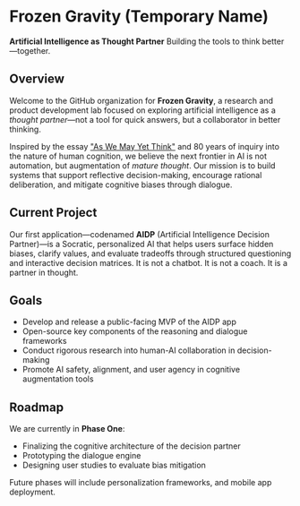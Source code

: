 
# Frozen Gravity (Temporary Name)

**Artificial Intelligence as Thought Partner**
Building the tools to think better—together.

## Overview

Welcome to the GitHub organization for **Frozen Gravity**, a research and product development lab focused on exploring artificial intelligence as a *thought partner*—not a tool for quick answers, but a collaborator in better thinking.

Inspired by the essay ["As We May Yet Think"](https://12nw.substack.com/p/as-we-may-yet-think) and 80 years of inquiry into the nature of human cognition, we believe the next frontier in AI is not automation, but augmentation of *mature thought*. Our mission is to build systems that support reflective decision-making, encourage rational deliberation, and mitigate cognitive biases through dialogue.

## Current Project

Our first application—codenamed **AIDP** (Artificial Intelligence Decision Partner)—is a Socratic, personalized AI that helps users surface hidden biases, clarify values, and evaluate tradeoffs through structured questioning and interactive decision matrices. It is not a chatbot. It is not a coach. It is a partner in thought.

## Goals

* Develop and release a public-facing MVP of the AIDP app
* Open-source key components of the reasoning and dialogue frameworks
* Conduct rigorous research into human-AI collaboration in decision-making
* Promote AI safety, alignment, and user agency in cognitive augmentation tools

## Roadmap

We are currently in **Phase One**:

* Finalizing the cognitive architecture of the decision partner
* Prototyping the dialogue engine
* Designing user studies to evaluate bias mitigation

Future phases will include personalization frameworks, and mobile app deployment.

 
